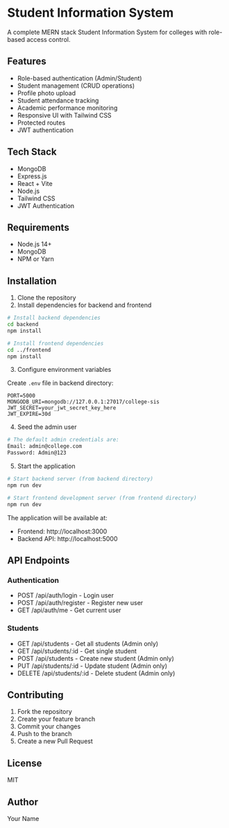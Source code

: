 # Student Information System

A complete MERN stack Student Information System for colleges with role-based access control.

## Features

- Role-based authentication (Admin/Student)
- Student management (CRUD operations)
- Profile photo upload
- Student attendance tracking
- Academic performance monitoring
- Responsive UI with Tailwind CSS
- Protected routes
- JWT authentication

## Tech Stack

- MongoDB
- Express.js
- React + Vite
- Node.js
- Tailwind CSS
- JWT Authentication

## Requirements

- Node.js 14+
- MongoDB
- NPM or Yarn

## Installation

1. Clone the repository
2. Install dependencies for backend and frontend

```bash
# Install backend dependencies
cd backend
npm install

# Install frontend dependencies
cd ../frontend
npm install
```

3. Configure environment variables

Create `.env` file in backend directory:

```env
PORT=5000
MONGODB_URI=mongodb://127.0.0.1:27017/college-sis
JWT_SECRET=your_jwt_secret_key_here
JWT_EXPIRE=30d
```

4. Seed the admin user

```bash
# The default admin credentials are:
Email: admin@college.com
Password: Admin@123
```

5. Start the application

```bash
# Start backend server (from backend directory)
npm run dev

# Start frontend development server (from frontend directory)
npm run dev
```

The application will be available at:
- Frontend: http://localhost:3000
- Backend API: http://localhost:5000

## API Endpoints

### Authentication
- POST /api/auth/login - Login user
- POST /api/auth/register - Register new user
- GET /api/auth/me - Get current user

### Students
- GET /api/students - Get all students (Admin only)
- GET /api/students/:id - Get single student
- POST /api/students - Create new student (Admin only)
- PUT /api/students/:id - Update student (Admin only)
- DELETE /api/students/:id - Delete student (Admin only)

## Contributing

1. Fork the repository
2. Create your feature branch
3. Commit your changes
4. Push to the branch
5. Create a new Pull Request

## License

MIT

## Author

Your Name